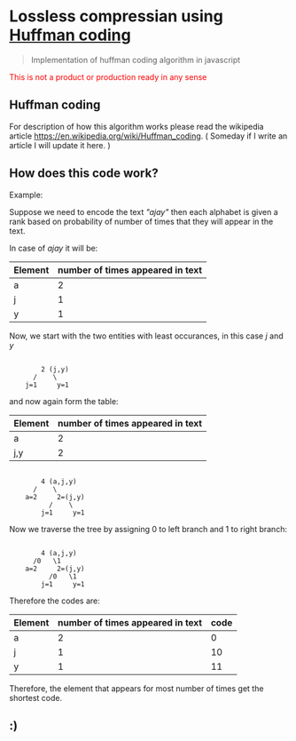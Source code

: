 # Lossless compressian using [Huffman coding](https://en.wikipedia.org/wiki/Huffman_coding)

> Implementation of huffman coding algorithm in javascript

<p style="color: red">This is not a product or production ready in any sense</p>

## Huffman coding

For description of how this algorithm works please read the wikipedia article https://en.wikipedia.org/wiki/Huffman_coding. ( Someday if I write an article I will update it here. )

## How does this code work?

Example:

Suppose we need to encode the text *"ajay"* then each alphabet is given a rank based on probability of number of times that they will appear in the text.

In case of *ajay* it will be:

|Element|number of times appeared in text|
|---|---|
|a|2|
|j|1|
|y|1|

Now, we start with the two entities with least occurances, in this case *j* and *y*

```

        2 (j,y)
      /    \
    j=1     y=1

```

and now again form the table:

|Element|number of times appeared in text|
|---|---|
|a|2|
|j,y|2|


```

        4 (a,j,y)
      /    \
    a=2     2=(j,y)
          /    \
        j=1     y=1

```

Now we traverse the tree by assigning 0 to left branch and 1 to right branch:

```

        4 (a,j,y)
      /0   \1
    a=2     2=(j,y)
          /0   \1
        j=1     y=1

```

Therefore the codes are:

|Element|number of times appeared in text|code|
|---|---|---|
|a|2|0|
|j|1|10|
|y|1|11|

Therefore, the element that appears for most number of times get the shortest code.

## :)
